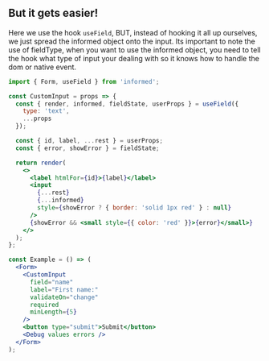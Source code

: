 ## But it gets easier!

Here we use the hook `useField`, BUT, instead of hooking it all up ourselves,
we just spread the informed object onto the input. Its important to note the use of fieldType,
when you want to use the informed object, you need to tell the hook what type of input
your dealing with so it knows how to handle the dom or native event.

<!-- STORY -->

<!-- IDFK Strange issue where i need this commnet or code formatting is messed up -->

```jsx
import { Form, useField } from 'informed';

const CustomInput = props => {
  const { render, informed, fieldState, userProps } = useField({
    type: 'text',
    ...props
  });

  const { id, label, ...rest } = userProps;
  const { error, showError } = fieldState;

  return render(
    <>
      <label htmlFor={id}>{label}</label>
      <input
        {...rest}
        {...informed}
        style={showError ? { border: 'solid 1px red' } : null}
      />
      {showError && <small style={{ color: 'red' }}>{error}</small>}
    </>
  );
};

const Example = () => (
  <Form>
    <CustomInput
      field="name"
      label="First name:"
      validateOn="change"
      required
      minLength={5}
    />
    <button type="submit">Submit</button>
    <Debug values errors />
  </Form>
);
```
